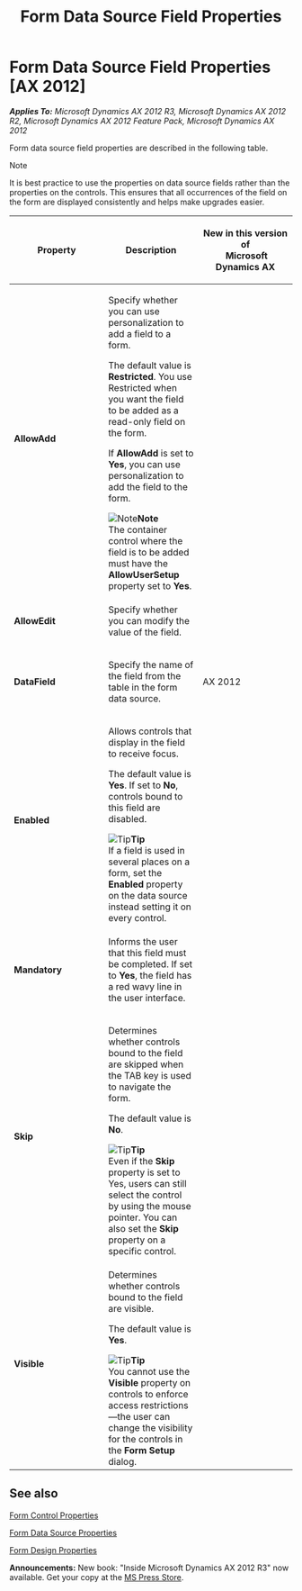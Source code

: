 ﻿---
title: Form Data Source Field Properties
TOCTitle: Form Data Source Field Properties
ms:assetid: b9123462-8da0-4eb0-9b57-e1395be6b16e
ms:mtpsurl: https://msdn.microsoft.com/en-us/library/Aa860145(v=AX.60)
ms:contentKeyID: 35132746
ms.date: 05/18/2015
mtps_version: v=AX.60
---

# Form Data Source Field Properties [AX 2012]


_**Applies To:** Microsoft Dynamics AX 2012 R3, Microsoft Dynamics AX 2012 R2, Microsoft Dynamics AX 2012 Feature Pack, Microsoft Dynamics AX 2012_

Form data source field properties are described in the following table.


> [!NOTE]
> <P>It is best practice to use the properties on data source fields rather than the properties on the controls. This ensures that all occurrences of the field on the form are displayed consistently and helps make upgrades easier.</P>



<table>
<colgroup>
<col style="width: 33%" />
<col style="width: 33%" />
<col style="width: 33%" />
</colgroup>
<thead>
<tr class="header">
<th><p>Property</p></th>
<th><p>Description</p></th>
<th><p>New in this version of<br />
 Microsoft Dynamics AX</p></th>
</tr>
</thead>
<tbody>
<tr class="odd">
<td><p><strong>AllowAdd</strong></p></td>
<td><p>Specify whether you can use personalization to add a field to a form.</p>
<p>The default value is <strong>Restricted</strong>. You use Restricted when you want the field to be added as a read-only field on the form.</p>
<p>If <strong>AllowAdd</strong> is set to <strong>Yes</strong>, you can use personalization to add the field to the form.</p>
<div class="mtps-table">
<div class="mtps-row">
<img src="images/Aa589339.alert_note(en-us,AX.60).gif" title="Note" alt="Note" class="note" /><strong>Note</strong>
</div>
<div class="mtps-row">
The container control where the field is to be added must have the <strong>AllowUserSetup</strong> property set to <strong>Yes</strong>.
</div>
</div></td>
<td><p></p></td>
</tr>
<tr class="even">
<td><p><strong>AllowEdit</strong></p></td>
<td><p>Specify whether you can modify the value of the field.</p></td>
<td><p></p></td>
</tr>
<tr class="odd">
<td><p><strong>DataField</strong></p></td>
<td><p>Specify the name of the field from the table in the form data source.</p></td>
<td><p>AX 2012</p></td>
</tr>
<tr class="even">
<td><p><strong>Enabled</strong></p></td>
<td><p>Allows controls that display in the field to receive focus.</p>
<p>The default value is <strong>Yes</strong>. If set to <strong>No</strong>, controls bound to this field are disabled.</p>
<div class="mtps-table">
<div class="mtps-row">
<img src="images/Aa589339.alert_note(en-us,AX.60).gif" title="Tip" alt="Tip" class="note" /><strong>Tip</strong>
</div>
<div class="mtps-row">
If a field is used in several places on a form, set the <strong>Enabled</strong> property on the data source instead setting it on every control.
</div>
</div></td>
<td><p></p></td>
</tr>
<tr class="odd">
<td><p><strong>Mandatory</strong></p></td>
<td><p>Informs the user that this field must be completed. If set to <strong>Yes</strong>, the field has a red wavy line in the user interface.</p></td>
<td><p></p></td>
</tr>
<tr class="even">
<td><p><strong>Skip</strong></p></td>
<td><p>Determines whether controls bound to the field are skipped when the TAB key is used to navigate the form.</p>
<p>The default value is <strong>No</strong>.</p>
<div class="mtps-table">
<div class="mtps-row">
<img src="images/Aa589339.alert_note(en-us,AX.60).gif" title="Tip" alt="Tip" class="note" /><strong>Tip</strong>
</div>
<div class="mtps-row">
Even if the <strong>Skip</strong> property is set to Yes, users can still select the control by using the mouse pointer. You can also set the <strong>Skip</strong> property on a specific control.
</div>
</div></td>
<td><p></p></td>
</tr>
<tr class="odd">
<td><p><strong>Visible</strong></p></td>
<td><p>Determines whether controls bound to the field are visible.</p>
<p>The default value is <strong>Yes</strong>.</p>
<div class="mtps-table">
<div class="mtps-row">
<img src="images/Aa589339.alert_note(en-us,AX.60).gif" title="Tip" alt="Tip" class="note" /><strong>Tip</strong>
</div>
<div class="mtps-row">
You cannot use the <strong>Visible</strong> property on controls to enforce access restrictions—the user can change the visibility for the controls in the <strong>Form Setup</strong> dialog.
</div>
</div></td>
<td><p></p></td>
</tr>
</tbody>
</table>


## See also

[Form Control Properties](form-control-properties.md)

[Form Data Source Properties](form-data-source-properties.md)

[Form Design Properties](form-design-properties.md)

  
**Announcements:** New book: "Inside Microsoft Dynamics AX 2012 R3" now available. Get your copy at the [MS Press Store](https://www.microsoftpressstore.com/store/inside-microsoft-dynamics-ax-2012-r3-9780735685109).


